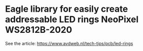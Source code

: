 # Eagle library for easily create addressable LED rings NeoPixel WS2812B-2020
See the article:
https://www.avdweb.nl/tech-tips/pcb/led-rings

